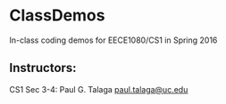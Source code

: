 ClassDemos
==========

In-class coding demos for EECE1080/CS1 in Spring 2016

## Instructors:
CS1 Sec 3-4: Paul G. Talaga [paul.talaga@uc.edu](mailto:paul.talaga@uc.edu)
